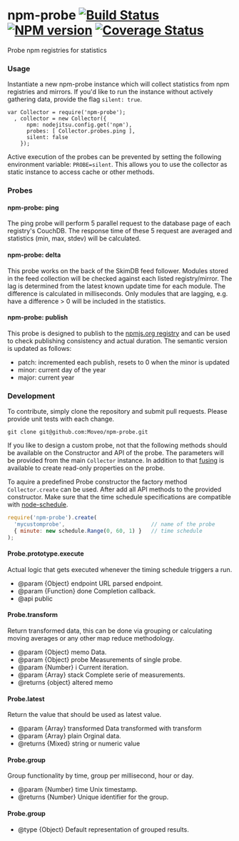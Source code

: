# npm-probe [![Build Status][status]](https://travis-ci.org/Moveo/npm-probe) [![NPM version][npmimgurl]](http://npmjs.org/package/npm-probe) [![Coverage Status][coverage]](http://coveralls.io/r/Moveo/npm-probe?branch=master)
Probe npm registries for statistics

[status]: https://travis-ci.org/Moveo/npm-probe.png?branch=master
[npmimgurl]: https://badge.fury.io/js/npm-probe.png
[coverage]: http://coveralls.io/repos/Moveo/npm-probe/badge.png?branch=master

### Usage

Instantiate a new npm-probe instance which will collect statistics from npm
registries and mirrors. If you'd like to run the instance without actively
gathering data, provide the flag `silent: true`.

```
var Collector = require('npm-probe');
  , collector = new Collector({
      npm: nodejitsu.config.get('npm'),
      probes: [ Collector.probes.ping ],
      silent: false
    });
```

Active execution of the probes can be prevented by setting the following
environment variable: `PROBE=silent`. This allows you to use the collector as
static instance to access cache or other methods.

### Probes

#### npm-probe: ping

The ping probe will perform 5 parallel request to the database page of each
registry's CouchDB. The response time of these 5 request are averaged and
statistics (min, max, stdev) will be calculated.

#### npm-probe: delta

This probe works on the back of the SkimDB feed follower. Modules stored in the feed
collection will be checked against each listed registry/mirror. The lag is
determined from the latest known update time for each module. The difference is
calculated in milliseconds. Only modules that are lagging, e.g. have a difference > 0
will be included in the statistics.

#### npm-probe: publish

This probe is designed to publish to the [npmjs.org registry] and can be used to
check publishing consistency and actual duration. The semantic version is updated
as follows:

- patch: incremented each publish, resets to 0 when the minor is updated
- minor: current day of the year
- major: current year

### Development

To contribute, simply clone the repository and submit pull requests. Please
provide unit tests with each change.

```
git clone git@github.com:Moveo/npm-probe.git
```

If you like to design a custom probe, not that the following methods should be
available on the Constructor and API of the probe. The parameters will be provided
from the main `Collector` instance. In addition to that [fusing] is available to
create read-only properties on the probe.

To aquire a predefined Probe constructor the factory method `Collector.create`
can be used. After add all API methods to the provided constructor. Make sure that
the time schedule specifications are compatible with [node-schedule].

```js
require('npm-probe').create(
  'mycustomprobe',                           // name of the probe
  { minute: new schedule.Range(0, 60, 1) }   // time schedule
);
```

#### Probe.prototype.execute

Actual logic that gets executed whenever the timing schedule triggers a run.

- @param {Object} endpoint URL parsed endpoint.
- @param {Function} done Completion callback.
- @api public

#### Probe.transform

Return transformed data, this can be done via grouping or calculating moving
averages or any other map reduce methodology.

- @param {Object} memo Data.
- @param {Object} probe Measurements of single probe.
- @param {Number} i Current iteration.
- @param {Array} stack Complete serie of measurements.
- @returns {object} altered memo

#### Probe.latest

Return the value that should be used as latest value.

- @param {Array} transformed Data transformed with transform
- @param {Array} plain Orginal data.
- @returns {Mixed} string or numeric value

#### Probe.group

Group functionality by time, group per millisecond, hour or day.

- @param {Number} time Unix timestamp.
- @returns {Number} Unique identifier for the group.

#### Probe.group

- @type {Object} Default representation of grouped results.

[fusing]: https://github.com/bigpipe/fusing
[npmjs.org registry]: http://registry.npmjs.org/
[node-schedule]: https://github.com/mattpat/node-schedule